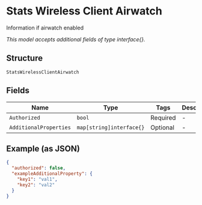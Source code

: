 
# Stats Wireless Client Airwatch

Information if airwatch enabled

*This model accepts additional fields of type interface{}.*

## Structure

`StatsWirelessClientAirwatch`

## Fields

| Name | Type | Tags | Description |
|  --- | --- | --- | --- |
| `Authorized` | `bool` | Required | - |
| `AdditionalProperties` | `map[string]interface{}` | Optional | - |

## Example (as JSON)

```json
{
  "authorized": false,
  "exampleAdditionalProperty": {
    "key1": "val1",
    "key2": "val2"
  }
}
```

